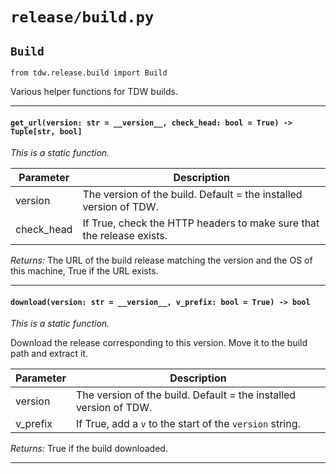 # `release/build.py`

## `Build`

`from tdw.release.build import Build`

Various helper functions for TDW builds.

***

#### `get_url(version: str = __version__, check_head: bool = True) -> Tuple[str, bool]`

_This is a static function._


| Parameter | Description |
| --- | --- |
| version | The version of the build. Default = the installed version of TDW. |
| check_head | If True, check the HTTP headers to make sure that the release exists. |

_Returns:_  The URL of the build release matching the version and the OS of this machine, True if the URL exists.

***

#### `download(version: str = __version__, v_prefix: bool = True) -> bool`

_This is a static function._

Download the release corresponding to this version. Move it to the build path and extract it.

| Parameter | Description |
| --- | --- |
| version | The version of the build. Default = the installed version of TDW. |
| v_prefix | If True, add a `v` to the start of the `version` string. |

_Returns:_  True if the build downloaded.

***

